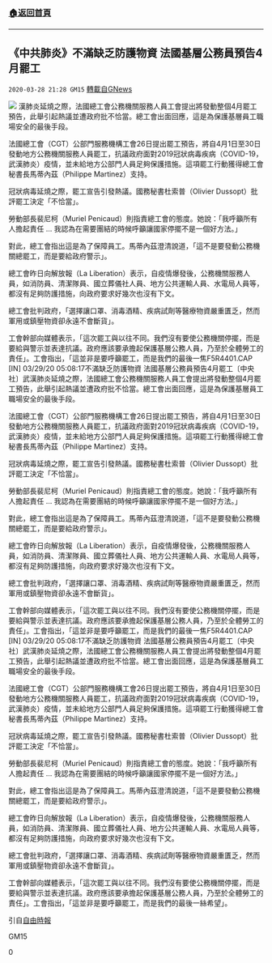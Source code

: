 ###  [:house:返回首頁](https://github.com/ourhimalayas/txt)
---

## 《中共肺炎》不滿缺乏防護物資 法國基層公務員預告4月罷工
`2020-03-28 21:28 GM15` [轉載自GNews](https://gnews.org/zh-hant/155470/)

![](https://s3-ap-northeast-1.amazonaws.com/news.guo.offload.media/wp-content/uploads/2020/03/28211859/2367713-XXL.jpg)
漢肺炎延燒之際，法國總工會公務機關服務人員工會提出將發動整個4月罷工預告，此舉引起熱議並遭政府批不恰當。總工會出面回應，這是為保護基層員工職場安全的最後手段。

法國總工會（CGT）公部門服務機構工會26日提出罷工預告，將自4月1日至30日發動地方公務機關服務人員罷工，抗議政府面對2019冠狀病毒疾病（COVID-19，武漢肺炎）疫情，並未給地方公部門人員足夠保護措施。這項罷工行動獲得總工會秘書長馬蒂內茲（Philippe Martinez）支持。

冠狀病毒延燒之際，罷工宣告引發熱議。國務秘書杜索普（Olivier Dussopt）批評罷工決定「不恰當」。

勞動部長裴尼柯（Muriel Penicaud）則指責總工會的態度。她說：「我呼籲所有人擔起責任 … 我認為在需要團結的時候呼籲讓國家停擺不是一個好方法。」

對此，總工會指出這是為了保障員工。馬蒂內茲澄清說道，「這不是要發動公務機關總罷工，而是要給政府警示」。

總工會昨日向解放報（La Liberation）表示，自疫情爆發後，公務機關服務人員，如消防員、清潔隊員、國立葬儀社人員、地方公共運輸人員、水電局人員等，都沒有足夠防護措施，向政府要求好幾次也沒有下文。

總工會批判政府，「選擇讓口罩、消毒酒精、疾病試劑等醫療物資嚴重匱乏，然而軍用或鎮壓物資卻永遠不會斷貨」。

工會幹部向媒體表示，「這次罷工與以往不同。我們沒有要使公務機關停擺，而是要給與警示並表達抗議。政府應該要承擔起保護基層公務人員，乃至於全體勞工的責任」。工會指出，「這並非是要呼籲罷工，而是我們的最後一焦F5R4401.CAP [IN] 03/29/20 05:08:17不滿缺乏防護物資 法國基層公務員預告4月罷工〔中央社〕武漢肺炎延燒之際，法國總工會公務機關服務人員工會提出將發動整個4月罷工預告，此舉引起熱議並遭政府批不恰當。總工會出面回應，這是為保護基層員工職場安全的最後手段。

法國總工會（CGT）公部門服務機構工會26日提出罷工預告，將自4月1日至30日發動地方公務機關服務人員罷工，抗議政府面對2019冠狀病毒疾病（COVID-19，武漢肺炎）疫情，並未給地方公部門人員足夠保護措施。這項罷工行動獲得總工會秘書長馬蒂內茲（Philippe Martinez）支持。

冠狀病毒延燒之際，罷工宣告引發熱議。國務秘書杜索普（Olivier Dussopt）批評罷工決定「不恰當」。

勞動部長裴尼柯（Muriel Penicaud）則指責總工會的態度。她說：「我呼籲所有人擔起責任 … 我認為在需要團結的時候呼籲讓國家停擺不是一個好方法。」

對此，總工會指出這是為了保障員工。馬蒂內茲澄清說道，「這不是要發動公務機關總罷工，而是要給政府警示」。

總工會昨日向解放報（La Liberation）表示，自疫情爆發後，公務機關服務人員，如消防員、清潔隊員、國立葬儀社人員、地方公共運輸人員、水電局人員等，都沒有足夠防護措施，向政府要求好幾次也沒有下文。

總工會批判政府，「選擇讓口罩、消毒酒精、疾病試劑等醫療物資嚴重匱乏，然而軍用或鎮壓物資卻永遠不會斷貨」。

工會幹部向媒體表示，「這次罷工與以往不同。我們沒有要使公務機關停擺，而是要給與警示並表達抗議。政府應該要承擔起保護基層公務人員，乃至於全體勞工的責任」。工會指出，「這並非是要呼籲罷工，而是我們的最後一焦F5R4401.CAP [IN] 03/29/20 05:08:17不滿缺乏防護物資 法國基層公務員預告4月罷工〔中央社〕武漢肺炎延燒之際，法國總工會公務機關服務人員工會提出將發動整個4月罷工預告，此舉引起熱議並遭政府批不恰當。總工會出面回應，這是為保護基層員工職場安全的最後手段。

法國總工會（CGT）公部門服務機構工會26日提出罷工預告，將自4月1日至30日發動地方公務機關服務人員罷工，抗議政府面對2019冠狀病毒疾病（COVID-19，武漢肺炎）疫情，並未給地方公部門人員足夠保護措施。這項罷工行動獲得總工會秘書長馬蒂內茲（Philippe Martinez）支持。

冠狀病毒延燒之際，罷工宣告引發熱議。國務秘書杜索普（Olivier Dussopt）批評罷工決定「不恰當」。

勞動部長裴尼柯（Muriel Penicaud）則指責總工會的態度。她說：「我呼籲所有人擔起責任 … 我認為在需要團結的時候呼籲讓國家停擺不是一個好方法。」

對此，總工會指出這是為了保障員工。馬蒂內茲澄清說道，「這不是要發動公務機關總罷工，而是要給政府警示」。

總工會昨日向解放報（La Liberation）表示，自疫情爆發後，公務機關服務人員，如消防員、清潔隊員、國立葬儀社人員、地方公共運輸人員、水電局人員等，都沒有足夠防護措施，向政府要求好幾次也沒有下文。

總工會批判政府，「選擇讓口罩、消毒酒精、疾病試劑等醫療物資嚴重匱乏，然而軍用或鎮壓物資卻永遠不會斷貨」。

工會幹部向媒體表示，「這次罷工與以往不同。我們沒有要使公務機關停擺，而是要給與警示並表達抗議。政府應該要承擔起保護基層公務人員，乃至於全體勞工的責任」。工會指出，「這並非是要呼籲罷工，而是我們的最後一絲希望」。

引自[自由時報](https://news.ltn.com.tw/news/world/breakingnews/3116151)

GM15

0
